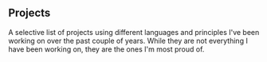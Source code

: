 ## Projects

A selective list of projects using different languages and principles I've been working on over the past couple of years. While they are not everything I have been working on, they are the ones I'm most proud of.